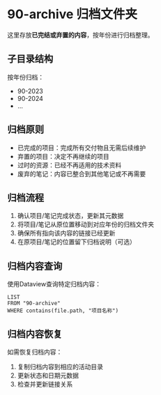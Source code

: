 # 90-archive 归档文件夹

这里存放**已完结或弃置的内容**，按年份进行归档整理。

## 子目录结构

按年份归档：

- 90-2023
- 90-2024
- ...



## 归档原则

- 已完成的项目：完成所有交付物且无需后续维护
- 弃置的项目：决定不再继续的项目
- 过时的资源：已经不再适用的技术资料
- 废弃的笔记：内容已整合到其他笔记或不再需要

## 归档流程

1. 确认项目/笔记完成状态，更新其元数据
2. 将项目/笔记从原位置移动到对应年份的归档文件夹
3. 确保所有指向该内容的链接已经更新
4. 在原项目/笔记的位置留下归档说明（可选）

## 归档内容查询

使用Dataview查询特定归档内容：

```dataview
LIST
FROM "90-archive"
WHERE contains(file.path, "项目名称")
```

## 归档内容恢复

如需恢复归档内容：

1. 复制归档内容到相应的活动目录
2. 更新状态和日期元数据
3. 检查并更新链接关系 